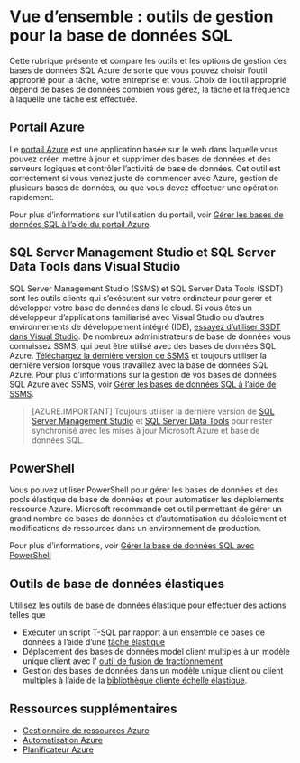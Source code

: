 <properties
    pageTitle="Vue d’ensemble : outils de gestion pour la base de données SQL | Microsoft Azure"
    description="Compare les outils et les options de gestion de base de données SQL Azure"
    services="sql-database"
    documentationCenter=""
    authors="stevestein"
    manager="jhubbard"
    editor=""/>

<tags
    ms.service="sql-database"
    ms.workload="data-management"
    ms.tgt_pltfrm="na"
    ms.devlang="na"
    ms.topic="article"
    ms.date="10/24/2016"
    ms.author="sstein"/>

# <a name="overview-management-tools-for-sql-database"></a>Vue d’ensemble : outils de gestion pour la base de données SQL

Cette rubrique présente et compare les outils et les options de gestion des bases de données SQL Azure de sorte que vous pouvez choisir l’outil approprié pour la tâche, votre entreprise et vous. Choix de l’outil approprié dépend de bases de données combien vous gérez, la tâche et la fréquence à laquelle une tâche est effectuée.

## <a name="azure-portal"></a>Portail Azure

Le [portail Azure](https://portal.azure.com) est une application basée sur le web dans laquelle vous pouvez créer, mettre à jour et supprimer des bases de données et des serveurs logiques et contrôler l’activité de base de données. Cet outil est correctement si vous venez juste de commencer avec Azure, gestion de plusieurs bases de données, ou que vous devez effectuer une opération rapidement.

Pour plus d’informations sur l’utilisation du portail, voir [Gérer les bases de données SQL à l’aide du portail Azure](sql-database-manage-portal.md).

## <a name="sql-server-management-studio-and-sql-server-data-tools-in-visual-studio"></a>SQL Server Management Studio et SQL Server Data Tools dans Visual Studio

SQL Server Management Studio (SSMS) et SQL Server Data Tools (SSDT) sont les outils clients qui s’exécutent sur votre ordinateur pour gérer et développer votre base de données dans le cloud. Si vous êtes un développeur d’applications familiarisé avec Visual Studio ou d’autres environnements de développement intégré (IDE), [essayez d’utiliser SSDT dans Visual Studio](https://msdn.microsoft.com/library/mt204009.aspx). De nombreux administrateurs de base de données vous connaissez SSMS, qui peut être utilisé avec des bases de données SQL Azure. [Téléchargez la dernière version de SSMS](https://msdn.microsoft.com/library/mt238290) et toujours utiliser la dernière version lorsque vous travaillez avec la base de données SQL Azure. Pour plus d’informations sur la gestion de vos bases de données SQL Azure avec SSMS, voir [Gérer les bases de données SQL à l’aide de SSMS](sql-database-manage-azure-ssms.md).

> [AZURE.IMPORTANT] Toujours utiliser la dernière version de [SQL Server Management Studio](https://msdn.microsoft.com/library/mt238290) et [SQL Server Data Tools](https://msdn.microsoft.com/library/mt204009.aspx) pour rester synchronisé avec les mises à jour Microsoft Azure et base de données SQL.


## <a name="powershell"></a>PowerShell

Vous pouvez utiliser PowerShell pour gérer les bases de données et des pools élastique de base de données et pour automatiser les déploiements ressource Azure. Microsoft recommande cet outil permettant de gérer un grand nombre de bases de données et d’automatisation du déploiement et modifications de ressources dans un environnement de production.

Pour plus d’informations, voir [Gérer la base de données SQL avec PowerShell](sql-database-manage-powershell.md)

## <a name="elastic-database-tools"></a>Outils de base de données élastiques
Utilisez les outils de base de données élastique pour effectuer des actions telles que 

* Exécuter un script T-SQL par rapport à un ensemble de bases de données à l’aide d’une [tâche élastique](sql-database-elastic-jobs-overview.md)
* Déplacement des bases de données model client multiples à un modèle unique client avec l' [outil de fusion de fractionnement](sql-database-elastic-scale-overview-split-and-merge.md)
* Gestion des bases de données dans un modèle unique client ou client multiples à l’aide de la [bibliothèque cliente échelle élastique](sql-database-elastic-database-client-library.md).
 

## <a name="additional-resources"></a>Ressources supplémentaires

- [Gestionnaire de ressources Azure](https://azure.microsoft.com/features/resource-manager/)
- [Automatisation Azure](https://azure.microsoft.com/documentation/services/automation/)
- [Planificateur Azure](https://azure.microsoft.com/documentation/services/scheduler/)
